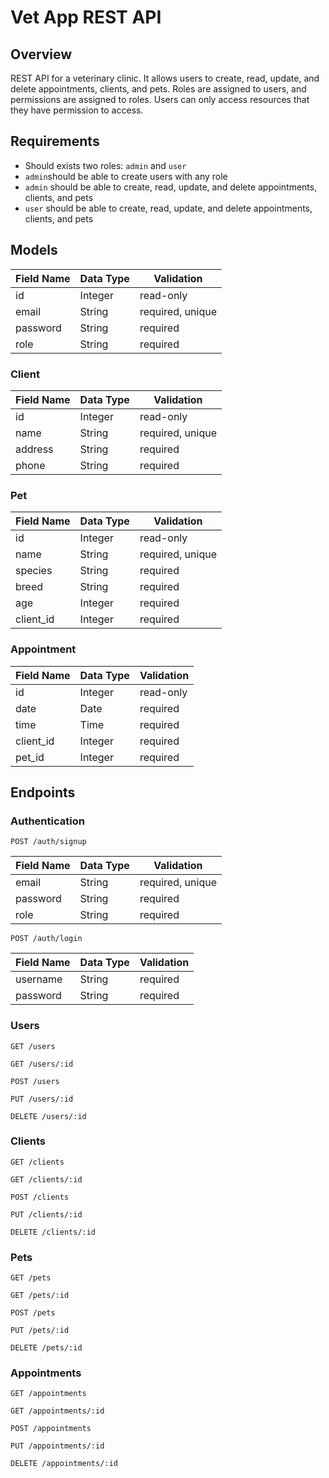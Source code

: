 # Vet App REST API

## Overview

REST API for a veterinary clinic.
It allows users to create, read, update, and delete appointments, clients, and pets.
Roles are assigned to users, and permissions are assigned to roles. Users can only access resources that they have permission to access.

## Requirements

- Should exists two roles: `admin` and `user`
- `admin`should be able to create users with any role
- `admin` should be able to create, read, update, and delete appointments, clients, and pets
- `user` should be able to create, read, update, and delete appointments, clients, and pets


## Models


| Field Name | Data Type | Validation |
|------------|-----------|------------|
| id         | Integer   | read-only  |
| email      | String    | required, unique |
| password   | String    | required   |
| role       | String    | required   |

### Client

| Field Name | Data Type | Validation |
|------------|-----------|------------|
| id         | Integer   | read-only  |
| name       | String    | required, unique |
| address    | String    | required   |
| phone      | String    | required   |

### Pet

| Field Name | Data Type | Validation |
|------------|-----------|------------|
| id         | Integer   | read-only  |
| name       | String    | required, unique |
| species    | String    | required   |
| breed      | String    | required   |
| age        | Integer   | required   |
| client_id  | Integer   | required   |

### Appointment

| Field Name | Data Type | Validation |
|------------|-----------|------------|
| id         | Integer   | read-only  |
| date       | Date      | required   |
| time       | Time      | required   |
| client_id  | Integer   | required   |
| pet_id     | Integer   | required   |

## Endpoints

### Authentication

`POST /auth/signup`

| Field Name | Data Type | Validation |
|------------|-----------|------------|
| email      | String    | required, unique |
| password   | String    | required   |
| role       | String    | required   |

`POST /auth/login`

| Field Name | Data Type | Validation |
|------------|-----------|------------|
| username   | String    | required   |
| password   | String    | required   |

### Users

`GET /users`

`GET /users/:id`

`POST /users`

`PUT /users/:id`

`DELETE /users/:id`

### Clients

`GET /clients`

`GET /clients/:id`

`POST /clients`

`PUT /clients/:id`

`DELETE /clients/:id`

### Pets

`GET /pets`

`GET /pets/:id`

`POST /pets`

`PUT /pets/:id`

`DELETE /pets/:id`

### Appointments

`GET /appointments`

`GET /appointments/:id`

`POST /appointments`

`PUT /appointments/:id`

`DELETE /appointments/:id`
